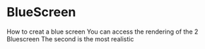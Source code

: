 # BlueScreen
How to creat a blue screen
You can access the rendering of the 2 Bluescreen
The second is the most realistic

